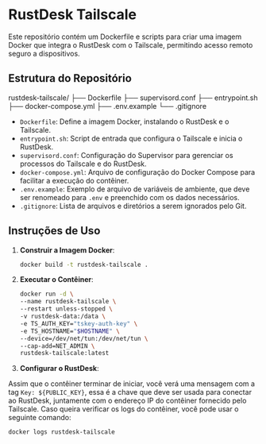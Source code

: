 # RustDesk Tailscale

Este repositório contém um Dockerfile e scripts para criar uma imagem Docker que integra o RustDesk com o Tailscale, permitindo acesso remoto seguro a dispositivos.

## Estrutura do Repositório

rustdesk-tailscale/
├── Dockerfile
├── supervisord.conf
├── entrypoint.sh
├── docker-compose.yml
├── .env.example
└── .gitignore

- `Dockerfile`: Define a imagem Docker, instalando o RustDesk e o Tailscale.
- `entrypoint.sh`: Script de entrada que configura o Tailscale e inicia o RustDesk.
- `supervisord.conf`: Configuração do Supervisor para gerenciar os processos do Tailscale e do RustDesk.
- `docker-compose.yml`: Arquivo de configuração do Docker Compose para facilitar a execução do contêiner.
- `.env.example`: Exemplo de arquivo de variáveis de ambiente, que deve ser renomeado para `.env` e preenchido com os dados necessários.
- `.gitignore`: Lista de arquivos e diretórios a serem ignorados pelo Git.

## Instruções de Uso

1. **Construir a Imagem Docker**:

   ```bash
   docker build -t rustdesk-tailscale .
   ```

2. **Executar o Contêiner**:

   ```bash
   docker run -d \
   --name rustdesk-tailscale \
   --restart unless-stopped \
   -v rustdesk-data:/data \
   -e TS_AUTH_KEY="tskey-auth-key" \
   -e TS_HOSTNAME="$HOSTNAME" \
   --device=/dev/net/tun:/dev/net/tun \
   --cap-add=NET_ADMIN \
   rustdesk-tailscale:latest
   ```

3. **Configurar o RustDesk**:

Assim que o contêiner terminar de iniciar, você verá uma mensagem com a tag `Key: ${PUBLIC_KEY}`, essa é a chave que deve ser usada para conectar ao RustDesk, juntamente com o endereço IP do contêiner fornecido pelo Tailscale. Caso queira verificar os logs do contêiner, você pode usar o seguinte comando:

```bash
docker logs rustdesk-tailscale
```
